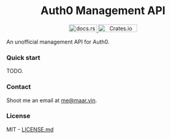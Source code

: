 <h1 align="center">Auth0 Management API</h1>
<p align="center">
  <a href="https://docs.rs/auth0-management">
    <img src="https://docs.rs/auth0-management/badge.svg" alt="docs.rs" width="73" height="20"></img>
  </a>
  <a href="https://crates.io/crates/auth0-management">
    <img alt="Crates.io" src="https://img.shields.io/crates/v/auth0-management" width="102" height="20"></img>
  </a>
</p>

An unofficial management API for Auth0.

### Quick start
TODO.

### Contact
Shoot me an email at [me@maar.vin](mailto://me@maar.vin).

### License
MIT - [LICENSE.md](LICENSE.md)